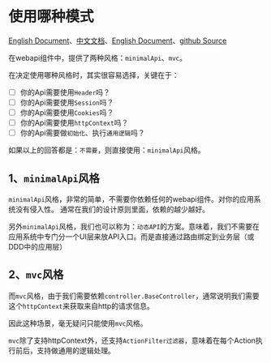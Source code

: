 # 使用哪种模式
[English Document](https://farseer-go.gitee.io/en-us/)、[中文文档](https://farseer-go.gitee.io/)、[English Document](https://farseer-go.github.io/doc/en-us/)、[github Source](https://github.com/farseer-go/webapi)

在webapi组件中，提供了两种风格：`minimalApi`、`mvc`。

在决定使用哪种风格时，其实很容易选择，关键在于：
- [ ] 你的Api需要使用`Header`吗？
- [ ] 你的Api需要使用`Session`吗？
- [ ] 你的Api需要使用`Cookies`吗？
- [ ] 你的Api需要使用`httpContext`吗？
- [ ] 你的Api需要做`初始化`、执行`通用逻辑`吗？

如果以上的回答都是：`不需要`，则直接使用：`minimalApi`风格。

## 1、`minimalApi`风格
`minimalApi`风格，非常的简单，不需要你依赖任何的webapi组件。对你的应用系统没有侵入性。
通常在我们的设计原则里面，依赖的越少越好。

另外`minimalApi`风格，我们也可以称为：`动态API`的方案。意味着，我们不需要在应用系统中专门分一个UI层来放API入口。而是直接通过路由绑定到业务层（或DDD中的应用层）

## 2、`mvc`风格
而`mvc`风格，由于我们需要依赖`controller.BaseController`，通常说明我们需要这个`httpContext`来获取来自http的请求信息。

因此这种场景，毫无疑问只能使用`mvc`风格。

`mvc`除了支持httpContext外，还支持`ActionFilter过滤器`，意味着在每个Action执行前后，支持做通用的逻辑处理。